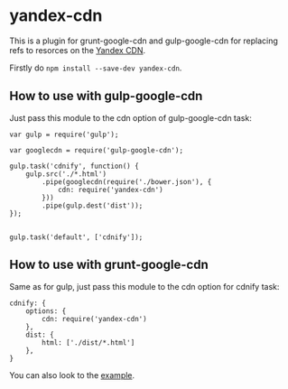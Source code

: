 # yandex-cdn

This is a plugin for grunt-google-cdn and gulp-google-cdn for replacing refs to resorces on the [Yandex CDN](http://api.yandex.ru/jslibs).

Firstly do `npm install --save-dev yandex-cdn`.

## How to use with gulp-google-cdn

Just pass this module to the cdn option of gulp-google-cdn task:

```
var gulp = require('gulp');

var googlecdn = require('gulp-google-cdn');

gulp.task('cdnify', function() {
    gulp.src('./*.html')
        .pipe(googlecdn(require('./bower.json'), {
            cdn: require('yandex-cdn')
        }))
        .pipe(gulp.dest('dist'));
});


gulp.task('default', ['cdnify']);
```

## How to use with grunt-google-cdn
Same as for gulp, just pass this module to the cdn option for cdnify task:
```
cdnify: {
    options: {
        cdn: require('yandex-cdn')
    },
    dist: {
        html: ['./dist/*.html']
    },
}
```


You can also look to the [example](example).
